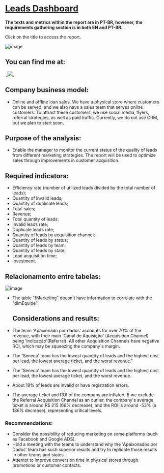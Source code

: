 # [Leads Dashboard](https://app.powerbi.com/view?r=eyJrIjoiZDBlYzFmYTQtYThhNi00YzkxLWJjNDMtZmM3M2Q3OWRlZDIwIiwidCI6ImZhN2FiZjMwLTExNzgtNDAyYy1hNDdhLTlmNzA3YWJmMDFhYSJ9 )

**The texts and metrics within the report are in PT-BR, however, the requirements gathering section is in both EN and PT-BR.**.

Click on the title to access the report.

![image](https://github.com/BrunoFelipeCB/Power-BI/assets/99086238/d41d73a4-c91e-4b91-b2c1-502140246bc8)


## You can find me at:
&nbsp;<a href="https://www.linkedin.com/in/brunofcb/">
  <img src="https://img.shields.io/badge/linkedin-%230077B5.svg?style=for-the-badge&logo=linkedin&logoColor=white">
</a>&nbsp;

## Company business model:
-  Online and offline loan sales. We have a physical store where customers can be served, and we also have a sales team that serves online customers. To attract these customers, we use social media, flyers, referral strategies, as well as paid traffic. Currently, we do not use CRM, but we plan to start soon.
## Purpose of the analysis:
- Enable the manager to monitor the current status of the quality of leads from different marketing strategies. The report will be used to optimize sales through improvements in customer acquisition.

## Required indicators:

- Efficiency rate (number of utilized leads divided by the total number of leads);
- Quantity of invalid leads;
- Quantity of duplicate leads;
- Total sales;
- Revenue;
- Total quantity of leads;
- Invalid leads rate;
- Duplicate leads rate;
- Quantity of leads by acquisition channel;
- Quantity of leads by status;
- Quantity of leads by team;
- Quantity of leads by state;
- Lead acquisition time;
- Investment.
  
## Relacionamento entre tabelas:
![image](https://github.com/BrunoFelipeCB/Power-BI/assets/99086238/78f65dcd-5c7a-411b-be5e-adc6d6d689f9)

- The table "fMarketing" doesn't have information to correlate with the "dimEquipe".


  ## Considerations and results:
-  The team 'Apaixonado por dados' accounts for over 70% of the revenue, with their main 'Canal de Aquisição' (Acquisition Channel) being 'Indicação'(Referral). All other Acquisition Channels have negative ROI, which may be squeezing the company's margin.
-  The 'Seneca' team has the lowest quantity of leads and the highest cost per lead, the lowest average ticket, and the worst revenue."
- The 'Seneca' team has the lowest quantity of leads and the highest cost per lead, the lowest average ticket, and the worst revenue. 
- About 19% of leads are invalid or have registration errors.
- The average ticket and ROI of the company are inflated. If we exclude the Referral Acquisition Channel as an outlier, the company's average ticket is around R$ 215 (66% decrease), and the ROI is around -53% (a 186% decrease), representing critical levels.

### Recommendations:

- Consider the possibility of reducing marketing on some platforms (such as Facebook and Google ADS).
- Hold a meeting with the teams to understand why the 'Apaixonados por Dados' team has such superior results and try to replicate those results in other teams and states.
- Attempt to improve conversion time in physical stores through promotions or customer contacts.
